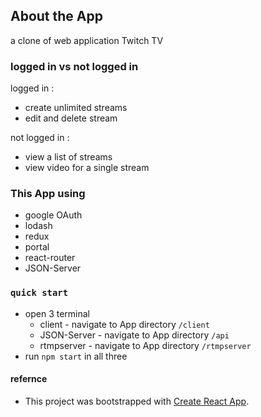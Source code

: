 ## About the App 
 a clone of web application Twitch TV   
 
 ### logged in vs not logged in  
   logged in :  
   - create unlimited streams  
   - edit and delete stream  
   
   not logged in :  
   - view a list of streams  
   - view video for a single stream      


### This App using  
- google OAuth  
- lodash  
- redux  
- portal  
- react-router  
- JSON-Server     

### `quick start`  
- open 3 terminal  
    - client - navigate to App directory `/client`  
    - JSON-Server - navigate to App directory `/api`  
    - rtmpserver - navigate to App directory `/rtmpserver`
- run `npm start` in all three  

#### refernce
- This project was bootstrapped with [Create React App](https://github.com/facebook/create-react-app).


